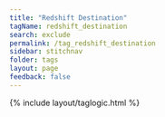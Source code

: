 ```yaml
---
title: "Redshift Destination"
tagName: redshift_destination
search: exclude
permalink: /tag_redshift_destination
sidebar: stitchnav
folder: tags
layout: page
feedback: false
---
```

{% include layout/taglogic.html %}


